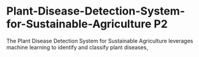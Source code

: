 # Plant-Disease-Detection-System-for-Sustainable-Agriculture P2
The Plant Disease Detection System for Sustainable Agriculture leverages machine learning to identify and classify plant diseases,
